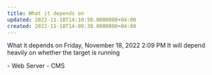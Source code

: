 ```yaml
---
title: What it depends on
updated: 2022-11-18T14:10:50.0000000+04:00
created: 2022-11-18T14:09:38.0000000+04:00
---
```


What it depends on
Friday, November 18, 2022
2:09 PM
It will depend heavily on whether the target is running

\- Web Server
\- CMS
